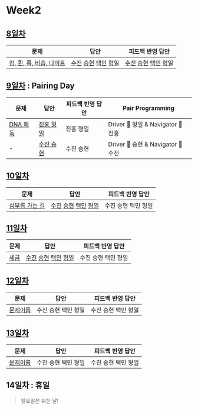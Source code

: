 # Week2

## [8일차](Day8)

| 문제                                                             | 답안                                                                                                            | 피드백 반영 답안                                                                                                            |
| ---------------------------------------------------------------- | --------------------------------------------------------------------------------------------------------------- | --------------------------------------------------------------------------------------------------------------------------- |
| [킹, 퀸, 룩, 비숍, 나이트](https://www.acmicpc.net/problem/3003) | [수진](Day08/bj3003_ksj.js) [승현](Day08/bj3003_lsh.js) [택민](Day08/bj3003_jtm.js) [형일](Day08/bj3003_jhi.js) | [수진](Day08/bj3003_ksj_fb.js) [승현](Day08/bj3003_lsh_fb.js) [택민](Day08/bj3003_jtm_fb.js) [형일](Day08/bj3003_jhi_fb.js) |

## [9일차](Day9) : Pairing Day

| 문제                                             | 답안                                 | 피드백 반영 답안 | Pair Programming                   |
| ------------------------------------------------ | ------------------------------------ | ---------------- | ---------------------------------- |
| [DNA 해독](https://www.acmicpc.net/problem/1672) | [진홍 형일](Day09/bj1672_jhi_kjh.js) | 진홍 형일        | Driver 🚗 형일 & Navigator 🧭 진홍 |
| -                                                | [수진 승현](Day09/bj1672_ksj_lsh.js) | 수진 승현        | Driver 🚗 승현 & Navigator 🧭 수진 |

## [10일차](Day10)

| 문제                                                   | 답안                                                                                                            | 피드백 반영 답안    |
| ------------------------------------------------------ | --------------------------------------------------------------------------------------------------------------- | ------------------- |
| [심부름 가는 길](https://www.acmicpc.net/problem/5554) | [수진](Day10/bj5554_ksj.js) [승현](Day10/bj5554_lsh.js) [택민](Day10/bj5554_jtm.js) [형일](Day10/bj5554_jhi.js) | 수진 승현 택민 형일 |

## [11일차](Day11)

| 문제                                          | 답안                                                                                        | 피드백 반영 답안    |
| --------------------------------------------- | ------------------------------------------------------------------------------------------- | ------------------- |
| [세금](https://www.acmicpc.net/problem/20492) | [수진](Day11/bj20492_ksj.js) [승현](Day11/bj20492_lsh.js) [택민](Day11/bj20492_jtm.js) [형일](Day11/bj20492_jhi.js) | 수진 승현 택민 형일 |

## [12일차](Day12)

| 문제                 | 답안                | 피드백 반영 답안    |
| -------------------- | ------------------- | ------------------- |
| [문제이름](문제링크) | 수진 승현 택민 형일 | 수진 승현 택민 형일 |

## [13일차](Day13)

| 문제                 | 답안                | 피드백 반영 답안    |
| -------------------- | ------------------- | ------------------- |
| [문제이름](문제링크) | 수진 승현 택민 형일 | 수진 승현 택민 형일 |

## 14일차 : 휴일

> 일요일은 쉬는 날!
